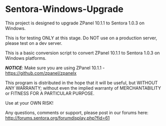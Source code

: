 # Sentora-Windows-Upgrade
This project is designed to upgrade ZPanel 10.1.1 to Sentora 1.0.3 on Windows.

This is for testing ONLY at this stage.
Do NOT use on a production server, please test on a dev server.

This is a basic conversion script to convert ZPanel 10.1.1 to Sentora 1.0.3 on Windows platforms.

***NOTICE***: Make sure you are using ZPanel 10.1.1 - https://github.com/zpanel/zpanelx

This program is distributed in the hope that it will be useful, 
but WITHOUT ANY WARRANTY; without even the implied warranty of 
MERCHANTABILITY or FITNESS FOR A PARTICULAR PURPOSE.

Use at your OWN RISK!

Any questions, comments or support, please post in our forums here: http://forums.sentora.org/forumdisplay.php?fid=61
